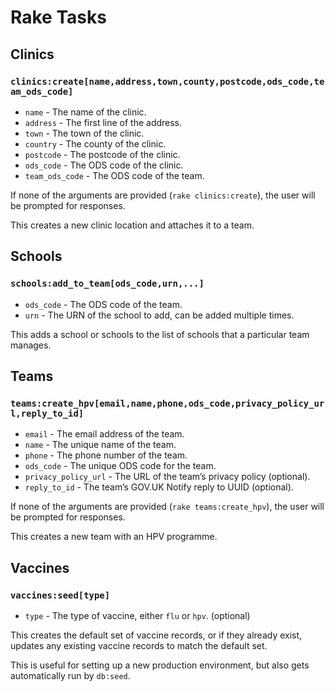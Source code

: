 # Rake Tasks

## Clinics

### `clinics:create[name,address,town,county,postcode,ods_code,team_ods_code]`

- `name` - The name of the clinic.
- `address` - The first line of the address.
- `town` - The town of the clinic.
- `country` - The county of the clinic.
- `postcode` - The postcode of the clinic.
- `ods_code` - The ODS code of the clinic.
- `team_ods_code` - The ODS code of the team.

If none of the arguments are provided (`rake clinics:create`), the user will be prompted for responses.

This creates a new clinic location and attaches it to a team.

## Schools

### `schools:add_to_team[ods_code,urn,...]`

- `ods_code` - The ODS code of the team.
- `urn` - The URN of the school to add, can be added multiple times.

This adds a school or schools to the list of schools that a particular team manages.

## Teams

### `teams:create_hpv[email,name,phone,ods_code,privacy_policy_url,reply_to_id]`

- `email` - The email address of the team.
- `name` - The unique name of the team.
- `phone` - The phone number of the team.
- `ods_code` - The unique ODS code for the team.
- `privacy_policy_url` - The URL of the team’s privacy policy (optional).
- `reply_to_id` - The team’s GOV.UK Notify reply to UUID (optional).

If none of the arguments are provided (`rake teams:create_hpv`), the user will be prompted for responses.

This creates a new team with an HPV programme.

## Vaccines

### `vaccines:seed[type]`

- `type` - The type of vaccine, either `flu` or `hpv`. (optional)

This creates the default set of vaccine records, or if they already exist, updates any existing vaccine records to match the default set.

This is useful for setting up a new production environment, but also gets automatically run by `db:seed`.
